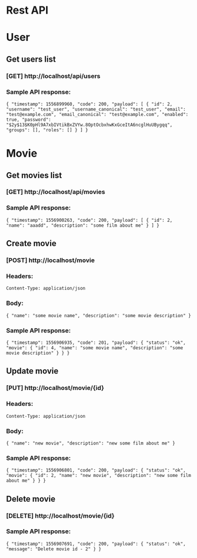 # Rest API

# User

## Get users list

### [GET] http://localhost/api/users

### Sample API response:
`
{
    "timestamp": 1556899960,
    "code": 200,
    "payload": [
        {
            "id": 2,
            "username": "test_user",
            "username_canonical": "test_user",
            "email": "test@example.com",
            "email_canonical": "test@example.com",
            "enabled": true,
            "password": "$2y$13$K0pHl9A7xbIVtikBxZVYw.8OptOcbxhwKxGceItA6ncglHuUBygqq",
            "groups": [],
            "roles": []
        }
    ]
}
`

# Movie

## Get movies list

### [GET] http://localhost/api/movies

### Sample API response:
`
{
    "timestamp": 1556900263,
    "code": 200,
    "payload": [
        {
            "id": 2,
            "name": "aaadd",
            "description": "some film about me"
        }
    ]
}
`

## Create movie

### [POST] http://localhost/movie

### Headers:
`Content-Type: application/json`

### Body:
`
{
    "name": "some movie name",
    "description": "some movie description"
}
`

### Sample API response:
`
{
    "timestamp": 1556906935,
    "code": 201,
    "payload": {
        "status": "ok",
        "movie": {
            "id": 4,
            "name": "some movie name",
            "description": "some movie description"
        }
    }
}
`

## Update movie

### [PUT] http://localhost/movie/{id}

### Headers:
`Content-Type: application/json`

### Body:
`
{
    "name": "new movie",
    "description": "new some film about me"
}
`

### Sample API response:
`
{
    "timestamp": 1556906801,
    "code": 200,
    "payload": {
        "status": "ok",
        "movie": {
            "id": 2,
            "name": "new movie",
            "description": "new some film about me"
        }
    }
}
`

## Delete movie

### [DELETE] http://localhost/movie/{id}

### Sample API response:
`
{
    "timestamp": 1556907691,
    "code": 200,
    "payload": {
        "status": "ok",
        "message": "Delete movie id - 2"
    }
}
`